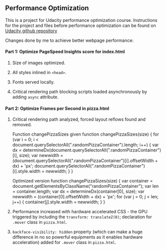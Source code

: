 ## Performance Optimization

This is a project for Udacity performance optimization course. Instructions for the project and files before performance optimization can be found on [Udacity github repository](https://github.com/udacity/frontend-nanodegree-mobile-portfolio) 

Changes done by me to achieve better webpage performance:

#### Part 1: Optimize PageSpeed Insights score for index.html

1. Size of images optimized.

2. All styles inlined in `<head>`.

3. Fonts served locally.

4. Critical rendering path blocking scripts loaded asynchronously by adding `async` attribute.

#### Part 2: Optimize Frames per Second in pizza.html

1. Critical rendering path analyzed, forced layout reflows found and removed.

    Function changePizzaSizes given
        function changePizzaSizes(size) {
              for (var i = 0; i < document.querySelectorAll(".randomPizzaContainer").length; i++) {
                var dx = determineDx(document.querySelectorAll(".randomPizzaContainer")[i], size);
               var newwidth = (document.querySelectorAll(".randomPizzaContainer")[i].offsetWidth + dx) + 'px';
               document.querySelectorAll(".randomPizzaContainer")[i].style.width = newwidth;
               }
        }

    Optimized version
        function changePizzaSizes(size) {
                var container = document.getElementsByClassName("randomPizzaContainer");
                var len = container.length;
                var dx = determineDx(container[0], size);
                var newwidth = (container[0].offsetWidth + dx) + 'px';
                for (var j = 0; j < len; j++) {
                    container[j].style.width = newwidth;
                }
        }
      
2. Performance increased with hardware accelerated CSS - the GPU triggered by including the `transform: translateZ(0)`; declaration for `.mover` class in `pizza.html`. 

3. `backface-visibility: hidden` property (which can make a huge difference in no so powerful equipments as it enables hardware acceleration) added for `.mover` class in `pizza.html`.

